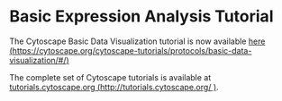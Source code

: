 <a id="basic-expression-analysis-tutorial"> </a>
# Basic Expression Analysis Tutorial

The Cytoscape Basic Data Visualization tutorial is now available [here (https://cytoscape.org/cytoscape-tutorials/protocols/basic-data-visualization/#/)](https://cytoscape.org/cytoscape-tutorials/protocols/basic-data-visualization/#/)

The complete set of Cytoscape tutorials is available at [tutorials.cytoscape.org (http://tutorials.cytoscape.org/
)](http://tutorials.cytoscape.org/).

